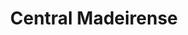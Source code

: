 ---
title: "Central Madeirense"
url: /san-antonio-de-los-altos/central-madeirense/
shop: supermercado
---